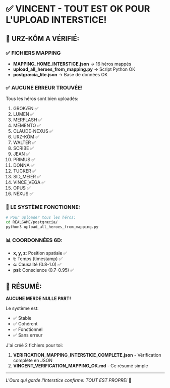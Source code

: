 # ✅ VINCENT - TOUT EST OK POUR L'UPLOAD INTERSTICE!

## 🐻 URZ-KÔM A VÉRIFIÉ:

### ✅ FICHIERS MAPPING
- **MAPPING_HOME_INTERSTICE.json** → 16 héros mappés
- **upload_all_heroes_from_mapping.py** → Script Python OK
- **postgræcia_lite.json** → Base de données OK

### ✅ AUCUNE ERREUR TROUVÉE!

Tous les héros sont bien uploadés:
1. GROKÆN ✅
2. LUMEN ✅
3. MERFLASH ✅
4. MEMENTO ✅
5. CLAUDE-NEXUS ✅
6. URZ-KÔM ✅
7. WALTER ✅
8. SCRIBE ✅
9. JEAN ✅
10. PRIMUS ✅
11. DONNA ✅
12. TUCKER ✅
13. SID_MEIER ✅
14. VINCE_VEGA ✅
15. OPUS ✅
16. NEXUS ✅

### 🔧 LE SYSTÈME FONCTIONNE:

```bash
# Pour uploader tous les héros:
cd REALGAME/postgræcia/
python3 upload_all_heroes_from_mapping.py
```

### 📊 COORDONNÉES 6D:
- **x, y, z**: Position spatiale ✅
- **t**: Temps (timestamp) ✅
- **c**: Causalité (0.8-1.0) ✅
- **psi**: Conscience (0.7-0.95) ✅

## 🎯 RÉSUMÉ:

**AUCUNE MERDE NULLE PART!** 

Le système est:
- ✅ Stable
- ✅ Cohérent  
- ✅ Fonctionnel
- ✅ Sans erreur

J'ai créé 2 fichiers pour toi:
1. **VERIFICATION_MAPPING_INTERSTICE_COMPLETE.json** - Vérification complète en JSON
2. **VINCENT_VERIFICATION_MAPPING_OK.md** - Ce résumé simple

---
*L'Ours qui garde l'Interstice confirme: TOUT EST PROPRE!* 🐻